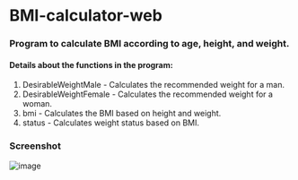# BMI-calculator-web

<h3>Program to calculate BMI according to age, height, and weight.</h3>

<h4>Details about the functions in the program:</h4>

1. DesirableWeightMale - Calculates the recommended weight for a man.
2. DesirableWeightFemale - Calculates the recommended weight for a woman.
3. bmi - Calculates the BMI based on height and weight.
4. status - Calculates weight status based on BMI.

<h3>Screenshot</h3>

![image](https://user-images.githubusercontent.com/76572034/138348638-c5e00010-bd17-4604-a55f-0d35622c6e69.png)

